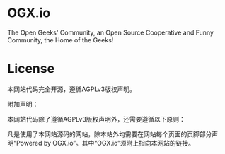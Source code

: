 OGX.io
======

The Open Geeks' Community, an Open Source Cooperative and Funny Community, the Home of the Geeks!

License
=======

本网站代码完全开源，遵循AGPLv3版权声明。

附加声明：

本网站代码除了遵循AGPLv3版权声明外，还需要遵循以下原则：

凡是使用了本网站源码的网站，除本站外均需要在网站每个页面的页脚部分声明“Powered by OGX.io”。其中“OGX.io”须附上指向本网站的链接。